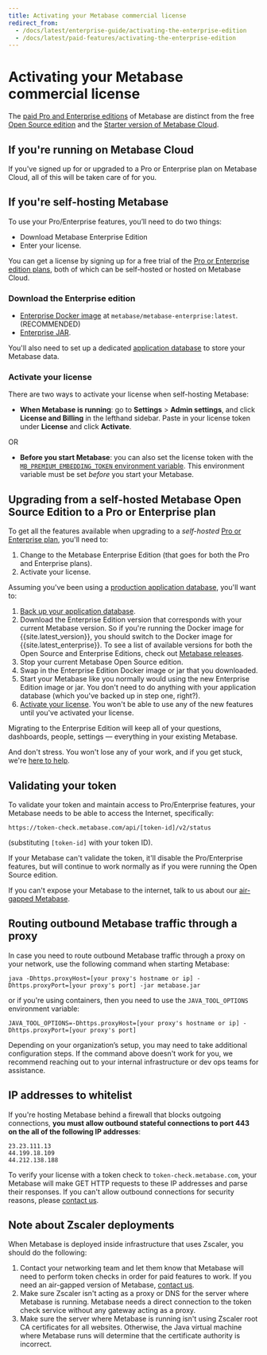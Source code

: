 ```yaml
---
title: Activating your Metabase commercial license
redirect_from:
  - /docs/latest/enterprise-guide/activating-the-enterprise-edition
  - /docs/latest/paid-features/activating-the-enterprise-edition
---
```


# Activating your Metabase commercial license

The [paid Pro and Enterprise editions](https://www.metabase.com/pricing/) of Metabase are distinct from the free [Open Source edition](../installation-and-operation/running-the-metabase-jar-file.md) and the [Starter version of Metabase Cloud](https://www.metabase.com/cloud/).

## If you're running on Metabase Cloud

If you've signed up for or upgraded to a Pro or Enterprise plan on Metabase Cloud, all of this will be taken care of for you.

## If you're self-hosting Metabase

To use your Pro/Enterprise features, you’ll need to do two things:

- Download Metabase Enterprise Edition
- Enter your license.

You can get a license by signing up for a free trial of the [Pro or Enterprise edition plans](https://www.metabase.com/pricing/), both of which can be self-hosted or hosted on Metabase Cloud.

### Download the Enterprise edition

- [Enterprise Docker image](https://hub.docker.com/r/metabase/metabase-enterprise/) at `metabase/metabase-enterprise:latest`. (RECOMMENDED)
- [Enterprise JAR](https://downloads.metabase.com/enterprise/latest/metabase.jar).

You'll also need to set up a dedicated [application database](../installation-and-operation/configuring-application-database.md) to store your Metabase data.

### Activate your license

There are two ways to activate your license when self-hosting Metabase:

- **When Metabase is running**: go to **Settings** > **Admin settings**, and click **License and Billing** in the lefthand sidebar. Paste in your license token under **License** and click **Activate**.

OR

- **Before you start Metabase**: you can also set the license token with the [`MB_PREMIUM_EMBEDDING_TOKEN` environment variable](../configuring-metabase/environment-variables.md#mb_premium_embedding_token). This environment variable must be set _before_ you start your Metabase.

## Upgrading from a self-hosted Metabase Open Source Edition to a Pro or Enterprise plan

To get all the features available when upgrading to a _self-hosted_ [Pro or Enterprise plan](https://www.metabase.com/pricing/), you'll need to:

1. Change to the Metabase Enterprise Edition (that goes for both the Pro and Enterprise plans).
2. Activate your license.

Assuming you've been using a [production application database](../installation-and-operation/configuring-application-database.md), you'll want to:

1. [Back up your application database](./backing-up-metabase-application-data.md).
2. Download the Enterprise Edition version that corresponds with your current Metabase version. So if you're running the Docker image for {{site.latest_version}}, you should switch to the Docker image for {{site.latest_enterprise}}. To see a list of available versions for both the Open Source and Enterprise Editions, check out [Metabase releases](https://github.com/metabase/metabase/releases).
3. Stop your current Metabase Open Source edition.
4. Swap in the Enterprise Edition Docker image or jar that you downloaded.
5. Start your Metabase like you normally would using the new Enterprise Edition image or jar. You don't need to do anything with your application database (which you've backed up in step one, right?).
6. [Activate your license](#activate-your-license). You won't be able to use any of the new features until you've activated your license.

Migrating to the Enterprise Edition will keep all of your questions, dashboards, people, settings — everything in your existing Metabase.

And don't stress. You won't lose any of your work, and if you get stuck, we're [here to help](https://www.metabase.com/help-premium).

## Validating your token

To validate your token and maintain access to Pro/Enterprise features, your Metabase needs to be able to access the Internet, specifically:

```
https://token-check.metabase.com/api/[token-id]/v2/status
```

(substituting `[token-id]` with your token ID).

If your Metabase can't validate the token, it'll disable the Pro/Enterprise features, but will continue to work normally as if you were running the Open Source edition.

If you can't expose your Metabase to the internet, talk to us about our [air-gapped Metabase](https://www.metabase.com/product/air-gapping).

## Routing outbound Metabase traffic through a proxy

In case you need to route outbound Metabase traffic through a proxy on your network, use the following command when starting Metabase:

```
java -Dhttps.proxyHost=[your proxy's hostname or ip] -Dhttps.proxyPort=[your proxy's port] -jar metabase.jar
```

or if you're using containers, then you need to use the `JAVA_TOOL_OPTIONS` environment variable:

```
JAVA_TOOL_OPTIONS=-Dhttps.proxyHost=[your proxy's hostname or ip] -Dhttps.proxyPort=[your proxy's port]
```

Depending on your organization’s setup, you may need to take additional configuration steps. If the command above doesn't work for you, we recommend reaching out to your internal infrastructure or dev ops teams for assistance.

## IP addresses to whitelist

If you're hosting Metabase behind a firewall that blocks outgoing connections, **you must allow outbound stateful connections to port 443 on the all of the following IP addresses**:

```
23.23.111.13
44.199.18.109
44.212.138.188
```

To verify your license with a token check to `token-check.metabase.com`, your Metabase will make GET HTTP requests to these IP addresses and parse their responses. If you can't allow outbound connections for security reasons, please [contact us](https://www.metabase.com/help-premium).

## Note about Zscaler deployments

When Metabase is deployed inside infrastructure that uses Zscaler, you should do the following:

1. Contact your networking team and let them know that Metabase will need to perform token checks in order for paid features to work. If you need an air-gapped version of Metabase, [contact us](https://www.metabase.com/help-premium).
2. Make sure Zscaler isn't acting as a proxy or DNS for the server where Metabase is running. Metabase needs a direct connection to the token check service without any gateway acting as a proxy.
3. Make sure the server where Metabase is running isn't using Zscaler root CA certificates for all websites. Otherwise, the Java virtual machine where Metabase runs will determine that the certificate authority is incorrect.
